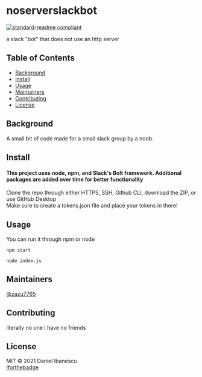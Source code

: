 # noserverslackbot

[![standard-readme compliant](https://img.shields.io/badge/standard--readme-OK-green.svg?style=flat-square)](https://github.com/RichardLitt/standard-readme)

a slack &#34;bot&#34; that does not use an http server

## Table of Contents

- [Background](#background)
- [Install](#install)
- [Usage](#usage)
- [Maintainers](#maintainers)
- [Contributing](#contributing)
- [License](#license)

## Background
A small bit of code made for a small slack group by a noob.
## Install
#### This project uses node, npm, and Slack's Bolt framework. Additional packages are added over time for better functionality
Clone the repo through either HTTPS, SSH, Github CLI, download the ZIP, or use GitHub Desktop  
Make sure to create a tokens.json file and place your tokens in there!
## Usage
You can run it through npm or node
```
npm start
```
```
node index.js
```

## Maintainers

[@zazu7765](https://github.com/zazu7765)

## Contributing

literally no one I have no friends

## License

MIT © 2021 Daniel Ibanescu  
[!forthebadge](https://forthebadge.com/images/badges/0-percent-optimized.svg)
